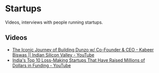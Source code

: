 # Startups
Videos, interviews with people running startups.

## Videos
- [The Iconic Journey of Building Dunzo w/ Co-Founder & CEO - Kabeer Biswas || Indian Silicon Valley - YouTube](https://www.youtube.com/watch?v=r6uhUw7h2p0&t=2034s)
- [India's Top 10 Loss-Making Startups That Have Raised Millions of Dollars in Funding - YouTube](https://www.youtube.com/watch?v=HZn-g6h8mH4)
